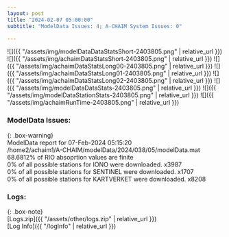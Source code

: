 ```yaml
---
layout: post
title: "2024-02-07 05:00:00"
subtitle: "ModelData Issues: 4; A-CHAIM System Issues: 0"

---
```


![]({{ "/assets/img/modelDataDataStatsShort-2403805.png" | relative_url }})
![]({{ "/assets/img/achaimDataStatsShort-2403805.png" | relative_url }})
![]({{ "/assets/img/achaimDataStatsLong00-2403805.png" | relative_url }})
![]({{ "/assets/img/achaimDataStatsLong01-2403805.png" | relative_url }})
![]({{ "/assets/img/achaimDataStatsLong02-2403805.png" | relative_url }})
![]({{ "/assets/img/modelDataDataStats-2403805.png" | relative_url }})
![]({{ "/assets/img/modelDataStationStats-2403805.png" | relative_url }})
![]({{ "/assets/img/achaimRunTime-2403805.png" | relative_url }})


### ModelData Issues:  
  
{: .box-warning}  
 ModelData report for 07-Feb-2024 05:15:20   
 /home2/achaim1/A-CHAIM/modelData/2024/038/05/modelData.mat   
 68.6812% of RIO absoprtion values are finite   
 0% of all possible stations for IONO were downloaded. x3987   
 0% of all possible stations for SENTINEL were downloaded. x1707   
 0% of all possible stations for KARTVERKET were downloaded. x8208   
  


### Logs:  
  
{: .box-note}  
[Logs.zip]({{ "/assets/other/logs.zip" | relative_url }})  
[Log Info]({{ "/logInfo" | relative_url }})  

